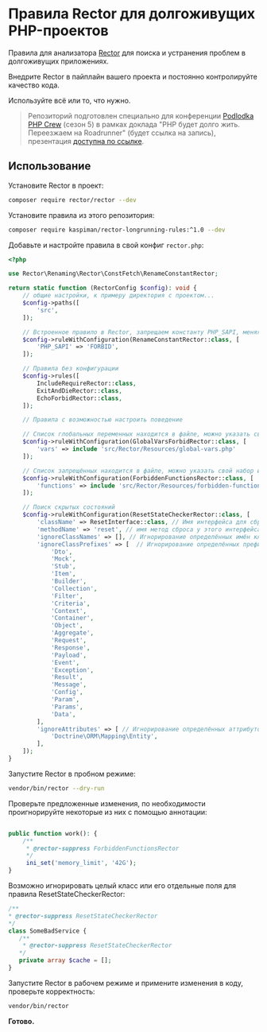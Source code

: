 # Правила Rector для долгоживущих PHP-проектов

Правила для анализатора [Rector](https://github.com/rectorphp/rector) для поиска и устранения проблем в долгоживущих
приложениях.

Внедрите Rector в пайплайн вашего проекта и постоянно контролируйте качество кода.

Используйте всё или то, что нужно.

> Репозиторий подготовлен специально для конференции [Podlodka PHP Crew](https://podlodka.io/phpcrew) (сезон 5) в рамках
> доклада "PHP будет долго жить. Переезжаем на Roadrunner" (будет ссылка на запись), презентация [доступна по ссылке](https://docs.google.com/presentation/d/1Er5fT1bgQ2pHXocVDe_aLxxMGMD5Hs1yk_mvHfG_j6Q/edit?usp=sharing).

## Использование

Установите Rector в проект:

```bash
composer require rector/rector --dev
```

Установите правила из этого репозитория:

```bash
composer require kaspiman/rector-longrunning-rules:^1.0 --dev
```

Добавьте и настройте правила в свой конфиг `rector.php`:

```php
<?php

use Rector\Renaming\Rector\ConstFetch\RenameConstantRector;

return static function (RectorConfig $config): void {
    // общие настройки, к примеру директория с проектом...
    $config->paths([
        'src',
    ]);

    // Встроенное правило в Rector, запрещаем константу PHP_SAPI, меняя на несуществующую
    $config->ruleWithConfiguration(RenameConstantRector::class, [
        'PHP_SAPI' => 'FORBID',
    ]);

    // Правила без конфигурации
    $config->rules([
        IncludeRequireRector::class,
        ExitAndDieRector::class,
        EchoForbidRector::class,
    ]);

    // Правила с возможностью настроить поведение

    // Список глобальных переменных находится в файле, можно указать свой набор
    $config->ruleWithConfiguration(GlobalVarsForbidRector::class, [
        'vars' => include 'src/Rector/Resources/global-vars.php'
    ]);

    // Список запрещённых находится в файле, можно указать свой набор или перезаписать список отдельными функциями
    $config->ruleWithConfiguration(ForbiddenFunctionsRector::class, [
        'functions' => include 'src/Rector/Resources/forbidden-functions.php',
    ]);

    // Поиск скрытых состояний
    $config->ruleWithConfiguration(ResetStateCheckerRector::class, [
        'className' => ResetInterface::class, // Имя интерфейса для сброса, например у Symfony это Symfony\Contracts\Service\ResetInterface (https://github.com/symfony/contracts/blob/main/Service/ResetInterface.php)
        'methodName' => 'reset', // имя метод сброса у этого интерфейса
        'ignoreClassNames' => [], // Игнорирование определённых имён классов
        'ignoreClassPrefixes' => [  // Игнорирование определённых префиксов, например DTO и прочих объектов-переносчиков состояния
            'Dto',
            'Mock',
            'Stub',
            'Item',
            'Builder',
            'Collection',
            'Filter',
            'Criteria',
            'Context',
            'Container',
            'Object',
            'Aggregate',
            'Request',
            'Response',
            'Payload',
            'Event',
            'Exception',
            'Result',
            'Message',
            'Config',
            'Param',
            'Params',
            'Data',
        ],
        'ignoreAttributes' => [ // Игнорирование определённых аттрибутов, например сущностей Doctrine
            'Doctrine\ORM\Mapping\Entity',
        ],
    ]);
}
```

Запустите Rector в пробном режиме:

```bash
vendor/bin/rector --dry-run
```

Проверьте предложенные изменения, по необходимости проигнорируйте некоторые из них с помощью аннотации:

```php

public function work(): {
    /**
     * @rector-suppress ForbiddenFunctionsRector
     */
     ini_set('memory_limit', '42G');
}
```

Возможно игнорировать целый класс или его отдельные поля для правила ResetStateCheckerRector:

```php
/**
* @rector-suppress ResetStateCheckerRector
*/
class SomeBadService {
   /**
    * @rector-suppress ResetStateCheckerRector
   */
   private array $cache = [];
}
```

Запустите Rector в рабочем режиме и примените изменения в коду, проверьте корректность:

```bash
vendor/bin/rector
```

**Готово.**

